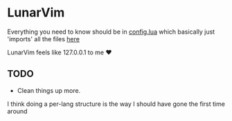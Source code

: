 # LunarVim

Everything you need to know should be in [config.lua](config.lua) which basically just 'imports' all the files [here](lua/user/)

LunarVim feels like 127.0.0.1 to me ❤️

## TODO
* Clean things up more.

I think doing a per-lang structure is the way I should have gone the first time around
